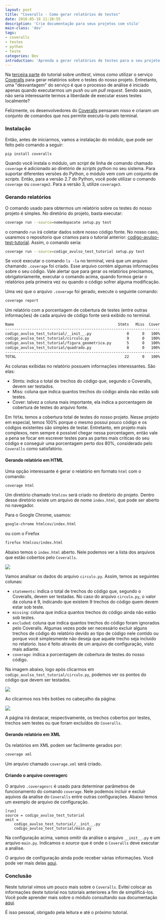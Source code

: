 ```yaml
---
layout: post
title: "Coveralls - Como gerar relatórios de testes"
date: 2016-05-18 11:28:55
description: 'Crie documentação para seus projetos com stilo'
main-class: 'dev'
tags:
- coveralls
- testes
- python
- teste
categories: Dev
introduction: 'Aprenda a gerar relatórios de testes para o seu projeto Python.'
---
```


Na [terceira parte](http://mstuttgart.com.br/python-com-unittest-travis-ci-coveralls-e-landscape-parte-3-de-4.html) do tutorial sobre *unittest*, vimos como utilizar o serviço [Coveralls](https://coveralls.io/) para gerar relatórios sobre o testes do nosso projeto. Entretanto, uma "desvantagem" do serviço é que o processo de análise é iniciado apenas quando executarmos um *push* ou um *pull request*. Sendo assim, não seria interessante termos a liberdade de executar esses testes localmente?

Felizmente, os desenvolvedores do [Coveralls](https://coveralls.io/) pensaram nisso e criaram um conjunto de comandos que nos permite executá-lo pelo terminal.

### Instalação

Então, antes de iniciarmos, vamos a instalação do módulo, que pode ser feito pelo comando a seguir:

```bash
pip install coveralls
```

Quando você instala o módulo, um *script* de linha de comando chamado `coverage` é adicionado ao diretório de *scripts* python no seu sistema. Para suportar diferentes versões do Python, o módulo vem com um conjunto de *scripts*. Então, para a versão 2.7 do Python, você pode utilizar o comando `coverage` ou `coverage2`. Para a versão 3, utilize `coverage3`.

### Gerando relatórios

O comando usado para obtermos um relatório sobre os testes do nosso projeto é simples. No diretório do projeto, basta executar:

```bash
coverage run --source=nomedopacote setup.py test
```
o comando `run` irá coletar dados sobre nosso código fonte. No nosso caso, usaremos o repositorio que criamos para o tutorial anterior: [codigo-avulso-test-tutorial](https://github.com/mstuttgart/codigo-avulso-test-tutorial). Assim, o comando seria:

```bash
coverage run --source=codigo_avulso_test_tutorial setup.py test
```

Se você executar o comando `ls -la` no terminal, verá que um arquivo chamando `.coverage` foi criado. Esse arquivo contém algumas informações sobre o seu código. Vale alertar que para gerar os relatórios precisamos, obrigatoriamente, executar o comando acima, quando formos gerar o relatórios pela primeira vez ou quando o código sofrer alguma modificação.

Uma vez que o arquivo `.coverage` foi gerado, execute o seguinte comando:

```bash
coverage report
```

Um relatório com a porcentagem de cobertura de testes (entre outras informações) de cada arquivo de código fonte será exibido no terminal.

```bash
Name                                               Stmts   Miss  Cover
----------------------------------------------------------------------
codigo_avulso_test_tutorial/__init__.py                0      0   100%
codigo_avulso_test_tutorial/circulo.py                 9      0   100%
codigo_avulso_test_tutorial/figura_geometrica.py       5      0   100%
codigo_avulso_test_tutorial/quadrado.py                8      0   100%
----------------------------------------------------------------------
TOTAL                                                 22      0   100%
```

As colunas exibidas no relatório possuem informações interessantes. São elas:

* Stmts: indica o total de trechos do código que, segundo o Coveralls, devem ser testados.
* Miss: coluna que indica quantos trechos do código ainda não estão sob testes.
* Cover: talvez a coluna mais importante, ela indica a porcentagem de cobertura de testes do arquivo fonte.

Em `TOTAL` temos a cobertura total de testes do nosso projeto. Nesse projeto em especial, temos 100% porque o mesmo possui pouco código e os códigos existentes são simples de testar. Entretanto, em projeto mais complexos, nem sempre é possível chegar nessa porcentagem, então vale a pena se focar em escrever testes para as partes mais críticas do seu código e conseguir uma porcentagem perto dos 80%, considerado pelo `Coveralls` como satisfatório.

#### Gerando relatório em HTML

Uma opção interessante é gerar o relatório em formato `html` com o comando:

```bash
coverage html
```

Um diretório chamado `htmlcov` será criado no diretório do projeto. Dentro desse diretório existe um arquivo de nome `index.html`, que pode ser aberto no navegador.

Para o Google Chrome, usamos:

```bash
google-chrome htmlcov/index.html
```
ou com o Firefox

```bash
firefox htmlcov/index.html
```

Abaixo temos o `index.html` aberto. Nele podemos ver a lista dos arquivos que estão cobertos pelo `Coveralls`.

![](/assets/img/mstuttgart/snapshot_41.png)

Vamos analisar os dados do arquivo `circulo.py`. Assim, temos as seguintes colunas:

* `statements`: indica o total de trechos do código que, segundo o Coveralls, devem ser testadas. No caso do arquivo `circulo.py`,  o valor da coluna é 9, indicando que existem 9 trechos do código quem devem estar sob teste.
* `missing`: coluna que indica quantos trechos do código ainda não estão sob testes.
* `excluded`: coluna que indica quantos trechos do código foram ignorados pelo Coveralls. Algumas vezes pode ser necessário excluir alguns trechos de código do relatório devido ao tipo de código nele contido ou porque você simplesmente não deseja que aquele trecho seja incluido no relatorio. Isso é feito através de um arquivo de configuração, visto mais adiante.
* `coverage`: indica a porcentagem de cobertura de testes do nosso código.

Na imagem abaixo, logo após clicarmos em `codigo_avulso_test_tutorial/circulo.py`, podemos ver os pontos do código que devem ser testados.

![](/assets/img/mstuttgart/snapshot_42.png)

Ao clicarmos nos três botões no cabeçalho da página:

![](/assets/img/mstuttgart/snapshot_43.png)

A página irá destacar, respectivamente, os trechos cobertos por testes, trechos sem testes ou que foram excluídos do `Coveralls`.

#### Gerando relatório em XML
Os relatórios em XML podem ser facilmente gerados por:

```bash
coverage xml
```
Um arquivo chamado `coverage.xml` será criado.

#### Criando o arquivo coveragerc

O arquivo `.coveragesrc` é usado para determinar parâmetros de funcionamento do comando `coverage`. Nele podemos incluir e excluir aquivos da analise do `Coveralls` entre outras configurações. Abaixo temos um exemplo de arquivo de configuração.

```
[run]
source = codigo_avulso_test_tutorial
omit =
    codigo_avulso_test_tutorial/__init__.py
    codigo_avulso_test_tutorial/main.py
```

Na configuração acima, vamos omitir da análise o arquivo `__init__.py` e um arquivo `main.py`. Indicamos o *source* que é onde o `Coveralls` deve executar a análise.

O arquivo de configuração ainda pode receber várias informações. Você pode ver mais delas [aqui](http://coverage.readthedocs.io/en/latest/source.html#source).

### Conclusão

Neste tutorial vimos um pouco mais sobre o `Coveralls`. Evitei colocar as informações deste tutorial nos tutoriais anteriores a fim de simplificá-los. Você pode aprender mais sobre o módulo consultando sua documentação [aqui](http://coverage.readthedocs.io/en/latest/index.html).

É isso pessoal, obrigado pela leitura e até o próximo tutorial.
